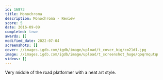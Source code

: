 ```yaml
---
id: 16873
title: Monochroma
description: Monochroma - Review
score: 5
date: 2016-09-09
completed: true
awards: []
modified_date: 2022-07-04
screenshots: []
cover: //images.igdb.com/igdb/image/upload/t_cover_big/co21d1.jpg
image: //images.igdb.com/igdb/image/upload/t_screenshot_huge/qoqrmqutqnsqtyxmjn4q.jpg
videos: []
---
```

Very middle of the road platformer with a neat art style.
